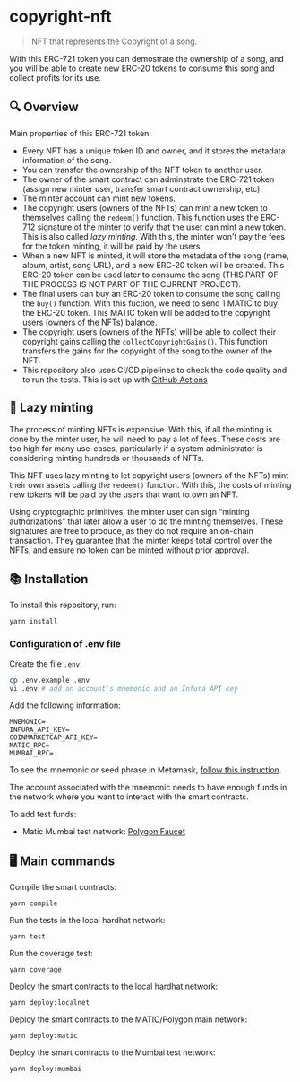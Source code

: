 # copyright-nft
> NFT that represents the Copyright of a song.

With this ERC-721 token you can demostrate the ownership of a song, and you will be able to create new ERC-20 tokens to consume this song and collect profits for its use.

## 🔍 Overview
Main properties of this ERC-721 token:
- Every NFT has a unique token ID and owner, and it stores the metadata information of the song.
- You can transfer the ownership of the NFT token to another user.
- The owner of the smart contract can adminstrate the ERC-721 token (assign new minter user, transfer smart contract ownership, etc).
- The minter account can mint new tokens.
- The copyright users (owners of the NFTs) can mint a new token to themselves calling the `redeem()` function. This function uses the ERC-712 signature of the minter to verify that the user can mint a new token. This is also called *lazy minting*. With this, the minter won't pay the fees for the token minting, it will be paid by the users.
- When a new NFT is minted, it will store the metadata of the song (name, album, artist, song URL), and a new ERC-20 token will be created. This ERC-20 token can be used later to consume the song (THIS PART OF THE PROCESS IS NOT PART OF THE CURRENT PROJECT).
- The final users can buy an ERC-20 token to consume the song calling the `buy()` function. With this fuction, we need to send 1 MATIC to buy the ERC-20 token. This MATIC token will be added to the copyright users (owners of the NFTs) balance.
- The copyright users (owners of the NFTs) will be able to collect their copyright gains calling the `collectCopyrightGains()`. This function transfers the gains for the copyright of the song to the owner of the NFT.
- This repository also uses CI/CD pipelines to check the code quality and to run the tests. This is set up with [GitHub Actions](https://github.com/miquelcabot/copyright-nft/actions)

## 📝 Lazy minting
The process of minting NFTs is expensive. With this, if all the minting is done by the minter user, he will need to pay a lot of fees. These costs are too high for many use-cases, particularly if a system administrator is considering minting hundreds or thousands of NFTs.

This NFT uses lazy minting to let copyright users (owners of the NFTs) mint their own assets calling the `redeem()` function. With this, the costs of minting new tokens will be paid by the users that want to own an NFT.

Using cryptographic primitives, the minter user can sign “minting authorizations” that later allow a user to do the minting themselves. These signatures are free to produce, as they do not require an on-chain transaction. They guarantee that the minter keeps total control over the NFTs, and ensure no token can be minted without prior approval.

## 📚 Installation

To install this repository, run:
```
yarn install
```

### Configuration of .env file

Create the file `.env`:
```bash
cp .env.example .env
vi .env # add an account's mnemonic and an Infura API key
```

Add the following information:
```
MNEMONIC=
INFURA_API_KEY=
COINMARKETCAP_API_KEY=
MATIC_RPC=
MUMBAI_RPC=
```

To see the mnemonic or seed phrase in Metamask, [follow this instruction](https://metamask.zendesk.com/hc/en-us/articles/360015290032-How-to-Reveal-Your-Seed-Phrase).

The account associated with the mnemonic needs to have enough funds in the network where you want to interact with the smart contracts.

To add test funds:
- Matic Mumbai test network: [Polygon Faucet](https://faucet.polygon.technology/)


## 🖥️ Main commands

Compile the smart contracts:
```
yarn compile
```

Run the tests in the local hardhat network:
```
yarn test
```

Run the coverage test:
```
yarn coverage
```

Deploy the smart contracts to the local hardhat network:
```
yarn deploy:localnet
```

Deploy the smart contracts to the MATIC/Polygon main network:
```
yarn deploy:matic
```

Deploy the smart contracts to the Mumbai test network:
```
yarn deploy:mumbai
```
